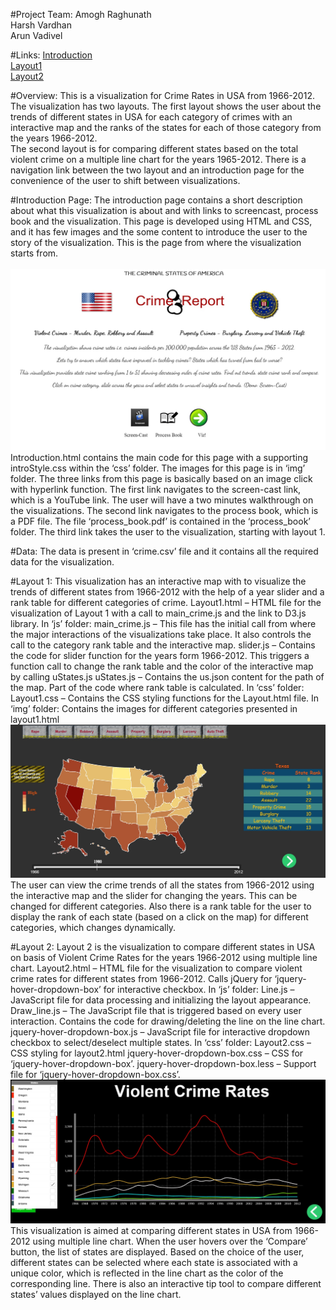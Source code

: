 #Project Team:
Amogh Raghunath<br>
Harsh Vardhan<br>
Arun Vadivel

#Links:
[Introduction](http://arunvodc.github.io/DataVisFinal/introduction.html)<br>
[Layout1](http://arunvodc.github.io/DataVisFinal/layout1.html)<br>
[Layout2](http://arunvodc.github.io/DataVisFinal/layout2.html)

#Overview:
This is a visualization for Crime Rates in USA from 1966-2012.  The visualization has two layouts.  The first layout shows the user about the trends of different states in USA for each category of crimes with an interactive map and the ranks of the states for each of those category from the years 1966-2012.<br /> The second layout is for comparing different states based on the total violent crime on a multiple line chart for the years 1965-2012. There is a navigation link between the two layout and an introduction page for the convenience of the user to shift between visualizations.

#Introduction Page:
The introduction page contains a short description about what this visualization is about and with links to screencast, process book and the visualization. This page is developed using HTML and CSS, and it has few images and the some content to introduce the user to the story of the visualization. This is the page from where the visualization starts from.<br><br>
	![Intro](img/Introduction.jpg)
	Introduction.html contains the main code for this page with a supporting introStyle.css within the ‘css’ folder. The images for this page is in ‘img’ folder. The three links from this page is basically based on an image click with hyperlink function. The first link navigates to the screen-cast link, which is a YouTube link. The user will have a two minutes walkthrough on the visualizations. The second link navigates to the process book, which is a PDF file. The file ‘process_book.pdf’ is contained in the ‘process_book’ folder. The third link takes the user to the visualization, starting with layout 1.

#Data:
The data is present in ‘crime.csv’ file and it contains all the required data for the visualization.

#Layout 1:
This visualization has an interactive map with to visualize the trends of different states from 1966-2012 with the help of a year slider and a rank table for different categories of crime.
Layout1.html – HTML file for the visualization of Layout 1 with a call to main_crime.js and the link to D3.js library.
In ‘js’ folder:
main_crime.js – This file has the initial call from where the major interactions of the visualizations take place. It also controls the call to the category rank table and the interactive map.
slider.js – Contains the code for slider function for the years form 1966-2012. This triggers a function call to change the rank table and the color of the interactive map by calling uStates.js
uStates.js – Contains the us.json content for the path of the map. Part of the code where rank table is calculated.
In ‘css’ folder:
Layout1.css – Contains the CSS styling functions for the Layout.html file.
In ‘img’ folder:
Contains the images for different categories presented in layout1.html
![Layout 1](img/layout1.jpg)
The user can view the crime trends of all the states from 1966-2012 using the interactive map and the slider for changing the years. This can be changed for different categories. Also there is a rank table for the user to display the rank of each state (based on a click on the map) for different categories, which changes dynamically.

#Layout 2:
Layout 2 is the visualization to compare different states in USA on basis of Violent Crime Rates for the years 1966-2012 using multiple line chart.
	Layout2.html – HTML file for the visualization to compare violent crime rates for different states from 1966-2012. Calls jQuery for ‘jquery-hover-dropdown-box’ for interactive checkbox.
	In ‘js’ folder:
	Line.js –JavaScript file for data processing and initializing the layout appearance.
	Draw_line.js – The JavaScript file that is triggered based on every user interaction. Contains the code for drawing/deleting the line on the line chart.
	jquery-hover-dropdown-box.js – JavaScript file for interactive dropdown checkbox to select/deselect multiple states.
	In ‘css’ folder:
	Layout2.css – CSS styling for layout2.html
	jquery-hover-dropdown-box.css – CSS for ‘jquery-hover-dropdown-box’.
	jquery-hover-dropdown-box.less – Support file for ‘jquery-hover-dropdown-box.css’.
![Layout 2](img/layout2.jpg)
This visualization is aimed at comparing different states in USA from 1966-2012 using multiple line chart. When the user hovers over the ‘Compare’ button, the list of states are displayed. Based on the choice of the user, different states can be selected where each state is associated with a unique color, which is reflected in the line chart as the color of the corresponding line. There is also an interactive tip tool to compare different states’ values displayed on the line chart.

